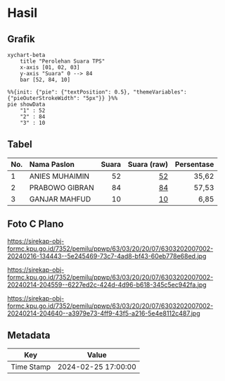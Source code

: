 # Hasil

## Grafik

```mermaid
xychart-beta
    title "Perolehan Suara TPS"
    x-axis [01, 02, 03]
    y-axis "Suara" 0 --> 84
    bar [52, 84, 10]
```

```mermaid
%%{init: {"pie": {"textPosition": 0.5}, "themeVariables": {"pieOuterStrokeWidth": "5px"}} }%%
pie showData
    "1" : 52
    "2" : 84
    "3" : 10
```

## Tabel

| No. | Nama Paslon    | Suara | Suara (raw) | Persentase |
|:--- |:-------------- | -----:| -----------:| ----------:|
| 1   | ANIES MUHAIMIN | 52    | [52][p-1]   | 35,62      |
| 2   | PRABOWO GIBRAN | 84    | [84][p-2]   | 57,53      |
| 3   | GANJAR MAHFUD  | 10    | [10][p-3]   | 6,85       |


[p-1]: https://github.com/gigit-pemilu/pemilu-2024-63-kalimantan-selatan/blob/main/pilpres/hitung-suara/sub/63-kalimantan-selatan/sub/03-banjar/sub/20-cintapuri-darussalam/sub/2007-makmur-karya/sub/002-tps/sub/paslon-1.txt
[p-2]: https://github.com/gigit-pemilu/pemilu-2024-63-kalimantan-selatan/blob/main/pilpres/hitung-suara/sub/63-kalimantan-selatan/sub/03-banjar/sub/20-cintapuri-darussalam/sub/2007-makmur-karya/sub/002-tps/sub/paslon-2.txt
[p-3]: https://github.com/gigit-pemilu/pemilu-2024-63-kalimantan-selatan/blob/main/pilpres/hitung-suara/sub/63-kalimantan-selatan/sub/03-banjar/sub/20-cintapuri-darussalam/sub/2007-makmur-karya/sub/002-tps/sub/paslon-3.txt

## Foto C Plano

https://sirekap-obj-formc.kpu.go.id/7352/pemilu/ppwp/63/03/20/20/07/6303202007002-20240216-134443--5e245469-73c7-4ad8-bf43-60eb778e68ed.jpg

https://sirekap-obj-formc.kpu.go.id/7352/pemilu/ppwp/63/03/20/20/07/6303202007002-20240214-204559--6227ed2c-424d-4d96-b618-345c5ec942fa.jpg

https://sirekap-obj-formc.kpu.go.id/7352/pemilu/ppwp/63/03/20/20/07/6303202007002-20240214-204640--a3979e73-4ff9-43f5-a216-5e4e8112c487.jpg


## Metadata

| Key        | Value               |
| ---------- | ------------------- |
| Time Stamp | 2024-02-25 17:00:00 |



